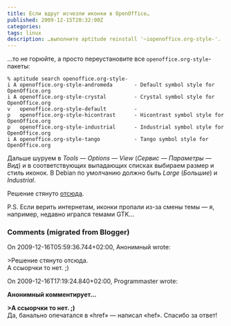 ```yaml
---
title: Если вдруг исчезли иконки в OpenOffice…
published: 2009-12-15T20:32:00Z
categories: 
tags: linux
description: …выполните aptitude reinstall '~iopenoffice.org-style-'.
---
```


…то не горюйте, а просто переустановите все <code>openoffice.org-style</code>-пакеты:
```
% aptitude search openoffice.org-style-
i A openoffice.org-style-andromeda       - Default symbol style for OpenOffice.org
i A openoffice.org-style-crystal         - Crystal symbol style for OpenOffice.org
v   openoffice.org-style-default         -
p   openoffice.org-style-hicontrast      - Hicontrast symbol style for OpenOffice.org
p   openoffice.org-style-industrial      - Industrial symbol style for OpenOffice.org
i A openoffice.org-style-tango           - Tango symbol style for OpenOffice.org
```
Дальше шуруем в <i>Tools — Options — View</i> (<i>Сервис — Параметры — Вид</i>) и в соответствующих выпадающих списках выбираем размер и стиль иконок. В Debian по умолчанию должно быть <i>Large</i> (<i>Большие</i>) и <i>Industrial</i>.

Решение стянуто <a href="http://ubuntuforums.org/showthread.php?t=528369">отсюда</a>.

P.S. Если верить интернетам, иконки пропали из-за смены темы — я, например, недавно игрался темами GTK…

<h3 id='hakyll-convert-comments-title'>Comments (migrated from Blogger)</h3>
<div class='hakyll-convert-comment'>
<p class='hakyll-convert-comment-date'>On 2009-12-16T05:59:36.744+02:00, Анонимный wrote:</p>
<p class='hakyll-convert-comment-body'>
&gt;Решение стянуто отсюда.<br/>
А ссыорчки то нет. ;)
</p>
</div>

<div class='hakyll-convert-comment'>
<p class='hakyll-convert-comment-date'>On 2009-12-16T17:19:24.840+02:00, Programmaster wrote:</p>
<p class='hakyll-convert-comment-body'>
<b>Анонимный комментирует... 

&gt;А ссыорчки то нет. ;)</b><br/>
Да, банально опечатался в «href» — написал «hef». Спасибо за ответ!
</p>
</div>



